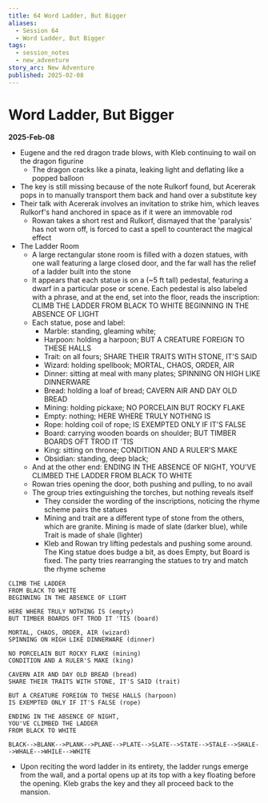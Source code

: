 ```yaml
---
title: 64 Word Ladder, But Bigger
aliases:
  - Session 64
  - Word Ladder, But Bigger
tags:
  - session_notes
  - new_adventure
story_arc: New Adventure
published: 2025-02-08
---
```

# Word Ladder, But Bigger
**2025-Feb-08**

- Eugene and the red dragon trade blows, with Kleb continuing to wail on the dragon figurine
	- The dragon cracks like a pinata, leaking light and deflating like a popped balloon
- The key is still missing because of the note Rulkorf found, but Acererak pops in to manually transport them back and hand over a substitute key
- Their talk with Acererak involves an invitation to strike him, which leaves Rulkorf's hand anchored in space as if it were an immovable rod
	- Rowan takes a short rest and Rulkorf, dismayed that the 'paralysis' has not worn off, is forced to cast a spell to counteract the magical effect
- The Ladder Room
	- A large rectangular stone room is filled with a dozen statues, with one wall featuring a large closed door, and the far wall has the relief of a ladder built into the stone
	- It appears that each statue is on a (~5 ft tall) pedestal, featuring a dwarf in a particular pose or scene. Each pedestal is also labeled with a phrase, and at the end, set into the floor, reads the inscription:
		CLIMB THE LADDER
		FROM BLACK TO WHITE
		BEGINNING IN THE ABSENCE OF LIGHT
	- Each statue, pose and label:
		- Marble: standing, gleaming white;
		- Harpoon: holding a harpoon; BUT A CREATURE FOREIGN TO THESE HALLS
		- Trait: on all fours; SHARE THEIR TRAITS WITH STONE, IT'S SAID
		- Wizard: holding spellbook; MORTAL, CHAOS, ORDER, AIR
		- Dinner: sitting at meal with many plates; SPINNING ON HIGH LIKE DINNERWARE
		- Bread: holding a loaf of bread; CAVERN AIR AND DAY OLD BREAD
		- Mining: holding pickaxe; NO PORCELAIN BUT ROCKY FLAKE
		- Empty: nothing; HERE WHERE TRULY NOTHING IS
		- Rope: holding coil of rope; IS EXEMPTED ONLY IF IT'S FALSE
		- Board: carrying wooden boards on shoulder; BUT TIMBER BOARDS OFT TROD IT 'TIS
		- King: sitting on throne; CONDITION AND A RULER'S MAKE
		- Obsidian: standing, deep black; 
	- And at the other end:
		ENDING IN THE ABSENCE OF NIGHT,
		YOU'VE CLIMBED THE LADDER
		FROM BLACK TO WHITE
	- Rowan tries opening the door, both pushing and pulling, to no avail
	- The group tries extinguishing the torches, but nothing reveals itself
		- They consider the wording of the inscriptions, noticing the rhyme scheme pairs the statues
		- Mining and trait are a different type of stone from the others, which are granite. Mining is made of slate (darker blue), while Trait is made of shale (lighter)
		- Kleb and Rowan try lifting pedestals and pushing some around. The King statue does budge a bit, as does Empty, but Board is fixed. The party tries rearranging the statues to try and match the rhyme scheme

```
CLIMB THE LADDER
FROM BLACK TO WHITE
BEGINNING IN THE ABSENCE OF LIGHT

HERE WHERE TRULY NOTHING IS (empty)
BUT TIMBER BOARDS OFT TROD IT 'TIS (board)

MORTAL, CHAOS, ORDER, AIR (wizard)
SPINNING ON HIGH LIKE DINNERWARE (dinner) 

NO PORCELAIN BUT ROCKY FLAKE (mining)
CONDITION AND A RULER'S MAKE (king)

CAVERN AIR AND DAY OLD BREAD (bread) 
SHARE THEIR TRAITS WITH STONE, IT'S SAID (trait)

BUT A CREATURE FOREIGN TO THESE HALLS (harpoon) 
IS EXEMPTED ONLY IF IT'S FALSE (rope)

ENDING IN THE ABSENCE OF NIGHT,
YOU'VE CLIMBED THE LADDER
FROM BLACK TO WHITE

BLACK-->BLANK-->PLANK-->PLANE-->PLATE-->SLATE-->STATE-->STALE-->SHALE-->WHALE-->WHILE-->WHITE
```

- Upon reciting the word ladder in its entirety, the ladder rungs emerge from the wall, and a portal opens up at its top with a key floating before the opening. Kleb grabs the key and they all proceed back to the mansion.